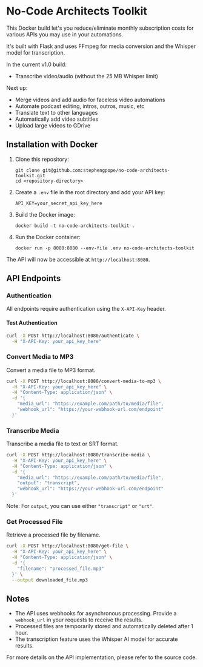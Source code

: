 # No-Code Architects Toolkit

This Docker build let's you reduce/eliminate monthly subscription costs for various APIs you may use in your automations. 

It's built with Flask and uses FFmpeg for media conversion and the Whisper model for transcription.

In the current v1.0 build:

- Transcribe video/audio (without the 25 MB Whisper limit)

Next up:

- Merge videos and add audio for faceless video automations
- Automate podcast editing, intros, outros, music, etc
- Translate text to other languages
- Automatically add video subtitles
- Upload large videos to GDrive


## Installation with Docker

1. Clone this repository:
   ```
   git clone git@github.com:stephengpope/no-code-architects-toolkit.git
   cd <repository-directory>
   ```

2. Create a `.env` file in the root directory and add your API key:
   ```
   API_KEY=your_secret_api_key_here
   ```

3. Build the Docker image:
   ```
   docker build -t no-code-architects-toolkit .
   ```

4. Run the Docker container:
   ```
   docker run -p 8080:8080 --env-file .env no-code-architects-toolkit
   ```

The API will now be accessible at `http://localhost:8080`.

## API Endpoints

### Authentication

All endpoints require authentication using the `X-API-Key` header.

#### Test Authentication

```bash
curl -X POST http://localhost:8080/authenticate \
  -H "X-API-Key: your_api_key_here"
```

### Convert Media to MP3

Convert a media file to MP3 format.

```bash
curl -X POST http://localhost:8080/convert-media-to-mp3 \
  -H "X-API-Key: your_api_key_here" \
  -H "Content-Type: application/json" \
  -d '{
    "media_url": "https://example.com/path/to/media/file",
    "webhook_url": "https://your-webhook-url.com/endpoint"
  }'
```

### Transcribe Media

Transcribe a media file to text or SRT format.

```bash
curl -X POST http://localhost:8080/transcribe-media \
  -H "X-API-Key: your_api_key_here" \
  -H "Content-Type: application/json" \
  -d '{
    "media_url": "https://example.com/path/to/media/file",
    "output": "transcript",
    "webhook_url": "https://your-webhook-url.com/endpoint"
  }'
```

Note: For `output`, you can use either `"transcript"` or `"srt"`.

### Get Processed File

Retrieve a processed file by filename.

```bash
curl -X POST http://localhost:8080/get-file \
  -H "X-API-Key: your_api_key_here" \
  -H "Content-Type: application/json" \
  -d '{
    "filename": "processed_file.mp3"
  }' \
  --output downloaded_file.mp3
```

## Notes

- The API uses webhooks for asynchronous processing. Provide a `webhook_url` in your requests to receive the results.
- Processed files are temporarily stored and automatically deleted after 1 hour.
- The transcription feature uses the Whisper AI model for accurate results.

For more details on the API implementation, please refer to the source code.
